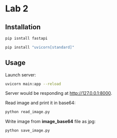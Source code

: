 # Lab 2

## Installation

```bash
pip isntall fastapi 
```

```bash
pip install "uvicorn[standard]"
```

## Usage

Launch server:

```bash
uvicorn main:app --reload
```

Server would be responding at <http://127.0.0.1:8000>.

Read image and print it in base64:

```bash
python read_image.py
```

Write image from **image_base64** file as jpg:

```bash
python save_image.py
```
